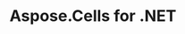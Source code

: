---
title: Aspose.Cells for .NET
type: docs
weight: 10
url: /zh/net/
keywords: "Aspose.Cells for .NET, Aspose Cells, Aspose API Reference."
description: Aspose.Cells for .NET 支持您的企业日常使用的流行电子表格（XLS、XLSX、XLSM、XLSB、XLTX、XLTM、CSV、SpreadsheetML、ODS）文件格式。
is_root: true
---